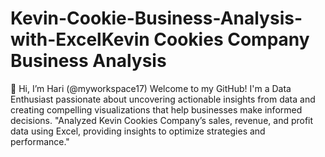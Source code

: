 # Kevin-Cookie-Business-Analysis-with-ExcelKevin Cookies Company Business Analysis
👋 Hi, I’m Hari (@myworkspace17)
Welcome to my GitHub! I'm a Data Enthusiast passionate about uncovering actionable insights from data and creating compelling visualizations that help businesses make informed decisions.
"Analyzed Kevin Cookies Company’s sales, revenue, and profit data using Excel, providing insights to optimize strategies and performance."
